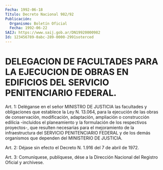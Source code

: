 ```yaml
---
Fecha: 1992-06-18
Título: Decreto Nacional 982/92
Publicación:
  Organismo: Boletín Oficial
  Fecha: 1992-06-22
SAIJ: https://www.saij.gob.ar/DN19920000982
Id: 123456789-0abc-289-0000-2991soterced
---
```

# DELEGACION DE FACULTADES PARA LA EJECUCION DE OBRAS EN EDIFICIOS DEL SERVICIO PENITENCIARIO FEDERAL.

<a id="1"></a>
Art.  1:  Deléganse  en  el  señor  MINISTRO  DE  JUSTICIA las facultades y obligaciones que establece la Ley N. 13.064,  para  la ejecución  de  las obras de conservación, modificación, adaptación, ampliación o construcción  edilicia -incluidos el planeamiento y la formulación de los respectivos  proyectos-, que resulten necesarias para el mejoramiento de la infraestructura del SERVICIO PENITENCIARIO FEDERAL y de los demás  organismos  que  dependen del MINISTERIO DE JUSTICIA.

<a id="2"></a>
Art. 2: Déjase sin efecto el Decreto N. 1.916 del 7 de abril de 1972.

<a id="3"></a>
Art.  3: Comuníquese, publíquese, dése a la Dirección Nacional del Registro Oficial y archívese.